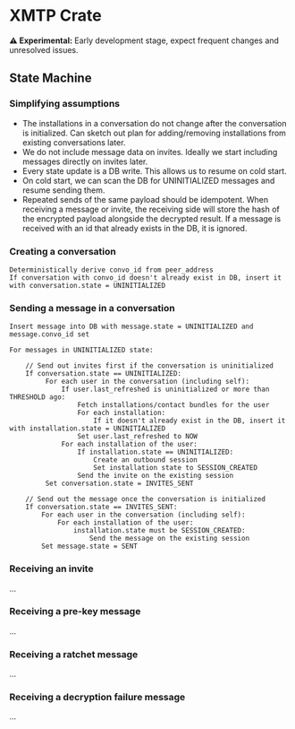 # XMTP Crate

**⚠️ Experimental:** Early development stage, expect frequent changes and unresolved issues.

## State Machine

### Simplifying assumptions

- The installations in a conversation do not change after the conversation is initialized. Can sketch out plan for adding/removing installations from existing conversations later.
- We do not include message data on invites. Ideally we start including messages directly on invites later.
- Every state update is a DB write. This allows us to resume on cold start.
- On cold start, we can scan the DB for UNINITIALIZED messages and resume sending them.
- Repeated sends of the same payload should be idempotent. When receiving a message or invite, the receiving side will store the hash of the encrypted payload alongside the decrypted result. If a message is received with an id that already exists in the DB, it is ignored.

### Creating a conversation

```
Deterministically derive convo_id from peer_address
If conversation with convo_id doesn't already exist in DB, insert it with conversation.state = UNINITIALIZED
```

### Sending a message in a conversation

```
Insert message into DB with message.state = UNINITIALIZED and message.convo_id set

For messages in UNINITIALIZED state:

    // Send out invites first if the conversation is uninitialized
    If conversation.state == UNINITIALIZED:
         For each user in the conversation (including self):
             If user.last_refreshed is uninitialized or more than THRESHOLD ago:
                 Fetch installations/contact bundles for the user
                 For each installation:
                     If it doesn't already exist in the DB, insert it with installation.state = UNINITIALIZED
                 Set user.last_refreshed to NOW
             For each installation of the user:
                 If installation.state == UNINITIALIZED:
                     Create an outbound session
                     Set installation state to SESSION_CREATED
                 Send the invite on the existing session
         Set conversation.state = INVITES_SENT

    // Send out the message once the conversation is initialized
    If conversation.state == INVITES_SENT:
        For each user in the conversation (including self):
            For each installation of the user:
                installation.state must be SESSION_CREATED:
                    Send the message on the existing session
        Set message.state = SENT
```

### Receiving an invite

...

### Receiving a pre-key message

...

### Receiving a ratchet message

...

### Receiving a decryption failure message

...
